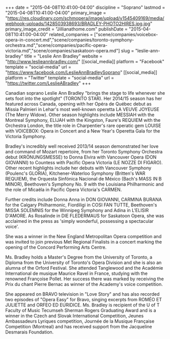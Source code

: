+++
date = "2015-04-08T10:41:00-04:00"
discipline = "Soprano"
lastmod = "2015-04-08T10:41:00-04:00"
primary_image = "https://res.cloudinary.com/schmopera/image/upload/v1545409169/media/webhook-uploads/1428503938693/BRADLEY-PHOTO2HIRES.jpg.jpg"
primary_image_credit = "Jillianathome.com"
publishDate = "2015-04-08T10:41:00-04:00"
related_companies = ["scene/companies/voicebox-opera-in-concert.md","scene/companies/toronto-symphony-orchestra.md","scene/companies/pacific-opera-victoria.md","scene/companies/saskatoon-opera.md"]
slug = "leslie-ann-bradley"
title = "Leslie Ann Bradley"
website = "http://www.leslieannbradley.com/"
[[social_media]]
platform = "Facebook"
template = "social-media"
url = "https://www.facebook.com/LeslieAnnBradleySoprano"
[[social_media]]
platform = "Twitter"
template = "social-media"
url = "https://twitter.com/LeslieABradley"
+++

<p>
	Canadian soprano Leslie Ann Bradley "brings the stage to life whenever she sets foot into the spotlight" (TORONTO STAR). Her 2014/15 season has her featured across Canada, opening with her Opéra de Québec debut as Missia Palmieri in Lehar's most well-known operetta LA VEUVE JOYEUSE (The Merry Widow). Other season highlights include MESSIAH with the Montreal Symphony, ELIJAH with the Kingston, Faure's REQUIEM with the Orchestra London, the title role in Charpentier's rare operatic gem LOUISE with VOICEBOX: Opera in Concert and a New Year's Operetta Gala for the Victoria Symphony.
</p>
<p>
	Bradley's incredibly well received 2013/14 season demonstrated her love and command of Mozart repertoire, from her Toronto Symphony Orchestra debut (KRÖNUNGSMESSE) to Donna Elvira with Vancouver Opera (DON GIOVANNI) to Countess with Pacific Opera Victoria (LE NOZZE DI FIGARO). Other recent highlights include her debuts with Vancouver Symphony (Poulenc's GLORIA), Kitchener-Waterloo Symphony (Britten's WAR REQUIEM), the Orquesta Sinfónica Nacional de México (Bach's MASS IN B MINOR), Beethoven's Symphony No. 9 with the Louisiana Philharmonic and the role of Micaëla in Pacific Opera Victoria's CARMEN.
</p>
<p>
	Further credits include Donna Anna in DON GIOVANNI, CARMINA BURANA for the Calgary Philharmonic, Fiordiligi in COSI FAN TUTTE, Beethoven's MISSA SOLEMNIS for the Winnipeg Symphony and Adina in L'ELISIR D'AMORE. As Rosalinde in DIE FLEDERMAUS for Saskatoon Opera, she was acclaimed in the press as 'simply wonderful, possessing a spectacular voice'.
</p>
<p>
	She was a winner in the New England Metropolitan Opera competition and was invited to join previous Met Regional Finalists in a concert marking the opening of the Concord Performing Arts Centre.
</p>
<p>
	Ms. Bradley holds a Master's Degree from the University of Toronto, a Diploma from the University of Toronto's Opera Division and she is also an alumna of the Orford Festival. She attended Tanglewood and the Académie International de musique Maurice Ravel in France, studying with the renowned Françoise Pollet. Her success there was marked by receiving the Prix du chant Pierre Bernac as winner of the Academy's voice competition.
</p>
<p>
	She appeared on BRAVO television in "Love Story" and has also recorded two episodes of "Opera Easy" for Bravo, singing excerpts from ROMÉO ET JULIETTE and ORFEO ED EURIDICE. Ms. Bradley is recipient of the U of T Faculty of Music Tecumseh Sherman Rogers Graduating Award and is a winner in the Czech and Slovak International Competition, Jeunes Ambassadeurs Lyriques competition, Journée de la Musique Française Competition (Montreal) and has received support from the Jacqueline Desmarais Foundation.
</p>
